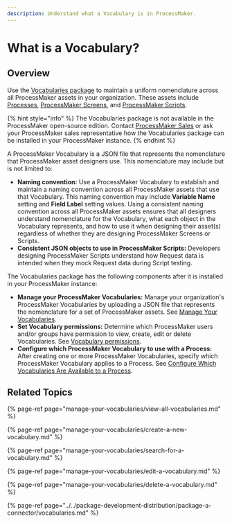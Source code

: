 ```yaml
---
description: Understand what a Vocabulary is in ProcessMaker.
---
```


# What is a Vocabulary?

## Overview

Use the [Vocabularies package](../../package-development-distribution/package-a-connector/vocabularies.md) to maintain a uniform nomenclature across all ProcessMaker assets in your organization. These assets include [Processes](../viewing-processes/what-is-a-process.md), [ProcessMaker Screens](../design-forms/what-is-a-form.md), and [ProcessMaker Scripts](../scripts/what-is-a-script.md).

{% hint style="info" %}
The Vocabularies package is not available in the ProcessMaker open-source edition. Contact [ProcessMaker Sales](mailto:sales@processmaker.com) or ask your ProcessMaker sales representative how the Vocabularies package can be installed in your ProcessMaker instance.
{% endhint %}

A ProcessMaker Vocabulary is a JSON file that represents the nomenclature that ProcessMaker asset designers use. This nomenclature may include but is not limited to:

* **Naming convention:** Use a ProcessMaker Vocabulary to establish and maintain a naming convention across all ProcessMaker assets that use that Vocabulary. This naming convention may include **Variable Name** setting and **Field Label** setting values. Using a consistent naming convention across all ProcessMaker assets ensures that all designers understand nomenclature for the Vocabulary, what each object in the Vocabulary represents, and how to use it when designing their asset\(s\) regardless of whether they are designing ProcessMaker Screens or Scripts.
* **Consistent JSON objects to use in ProcessMaker Scripts:** Developers designing ProcessMaker Scripts understand how Request data is intended when they mock Request data during Script testing.

The Vocabularies package has the following components after it is installed in your ProcessMaker instance:

* **Manage your ProcessMaker Vocabularies:** Manage your organization's ProcessMaker Vocabularies by uploading a JSON file that represents the nomenclature for a set of ProcessMaker assets. See [Manage Your Vocabularies](manage-your-vocabularies/).
* **Set Vocabulary permissions:** Determine which ProcessMaker users and/or groups have permission to view, create, edit or delete Vocabularies. See [Vocabulary permissions](../../processmaker-administration/permission-descriptions-for-users-and-groups.md#vocabularies).
* **Configure which ProcessMaker Vocabulary to use with a Process:** After creating one or more ProcessMaker Vocabularies, specify which ProcessMaker Vocabulary applies to a Process. See [Configure Which Vocabularies Are Available to a Process](../viewing-processes/view-the-list-of-processes/edit-the-name-description-category-or-status-of-a-process.md#configure-which-vocabularies-are-available-to-a-process).

## Related Topics

{% page-ref page="manage-your-vocabularies/view-all-vocabularies.md" %}

{% page-ref page="manage-your-vocabularies/create-a-new-vocabulary.md" %}

{% page-ref page="manage-your-vocabularies/search-for-a-vocabulary.md" %}

{% page-ref page="manage-your-vocabularies/edit-a-vocabulary.md" %}

{% page-ref page="manage-your-vocabularies/delete-a-vocabulary.md" %}

{% page-ref page="../../package-development-distribution/package-a-connector/vocabularies.md" %}

